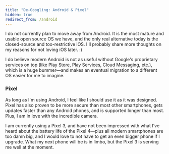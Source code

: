 ```yaml
---
title: "De-Googling: Android & Pixel"
hidden: true
redirect_from: /android
---
```


I do not currently plan to move away from Android. It is the most mature and usable open source OS we have, and the only real alternative today is the closed-source and too-restrictive iOS. I'll probably share more thoughts on my reasons for not loving iOS later. :)

I do believe modern Android is not as useful without Google's proprietary services on top (like Play Store, Play Services, Cloud Messaging, etc.), which is a huge bummer—and makes an eventual migration to a different OS easier for me to imagine.

### Pixel

As long as I'm using Android, I feel like I should use it as it was designed. Pixel has also proven to be more secure than most other smartphones, gets updates faster than any Android phones, and is supported longer than most. Plus, I am in love with the incredible camera.

I am currently using a Pixel 3, and have not been impressed with what I've heard about the battery life of the Pixel 4—plus all modern smartphones are too damn big, and I would love to not have to get an even bigger phone if I upgrade. What my next phone will be is in limbo, but the Pixel 3 is serving me well at the moment.
